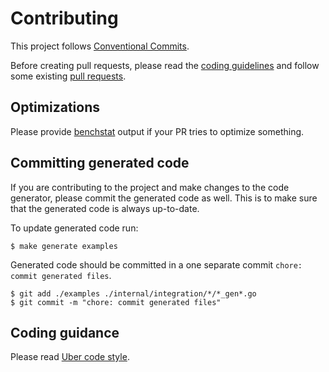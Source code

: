 # Contributing

This project follows [Conventional Commits](https://www.conventionalcommits.org/en/v1.0.0/).

Before creating pull requests, please read the [coding guidelines](https://github.com/uber-go/guide/blob/master/style.md) and
follow some existing [pull requests](https://github.com/istforks/ogen/pulls).

## Optimizations

Please provide [benchstat](https://pkg.go.dev/golang.org/x/perf/cmd/benchstat) output if your PR
tries to optimize something.

## Committing generated code

If you are contributing to the project and make changes to the code generator, please commit the
generated code as well. This is to make sure that the generated code is always up-to-date.

To update generated code run:

```console
$ make generate examples
```

Generated code should be committed in a one separate commit `chore: commit generated files`.

```console
$ git add ./examples ./internal/integration/*/*_gen*.go
$ git commit -m "chore: commit generated files"
```

## Coding guidance

Please read [Uber code style](https://github.com/uber-go/guide/blob/master/style.md).
